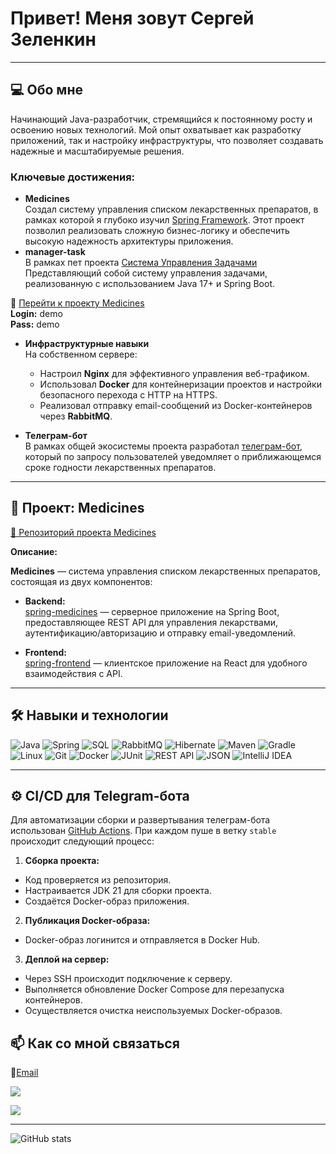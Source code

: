 # Привет! Меня зовут Сергей Зеленкин

---

## 💻 Обо мне

Начинающий Java-разработчик, стремящийся к постоянному росту и освоению новых технологий. Мой опыт охватывает как разработку приложений, так и настройку инфраструктуры, что позволяет создавать надежные и масштабируемые решения.

### Ключевые достижения:

- **Medicines**  
  Создал систему управления списком лекарственных препаратов, в рамках которой я глубоко изучил [Spring Framework](https://spring.io/). Этот проект позволил реализовать сложную бизнес-логику и обеспечить высокую надежность архитектуры приложения.
- **manager-task**  
  В рамках пет проекта [Система Управления Задачами](https://github.com/Greem4/manager-task) Представляющий собой систему управления задачами, реализованную с использованием Java 17+ и Spring Boot.

🔗 [Перейти к проекту Medicines](https://medicine.greemlab.ru/medicines)  
**Login:** demo  
**Pass:** demo

- **Инфраструктурные навыки**  
  На собственном сервере:
  - Настроил **Nginx** для эффективного управления веб-трафиком.
  - Использовал **Docker** для контейнеризации проектов и настройки безопасного перехода с HTTP на HTTPS.
  - Реализовал отправку email-сообщений из Docker-контейнеров через **RabbitMQ**.

- **Телеграм-бот**  
  В рамках общей экосистемы проекта разработал [телеграм-бот](https://github.com/Greem4/bot-medicine), который по запросу пользователей уведомляет о приближающемся сроке годности лекарственных препаратов.

---

## 🚀 Проект: Medicines

[🔗 Репозиторий проекта Medicines](https://github.com/Greem4/Medicine)

**Описание:**

**Medicines** — система управления списком лекарственных препаратов, состоящая из двух компонентов:

- **Backend:**  
  [spring-medicines](https://github.com/Greem4/spring-medicines) — серверное приложение на Spring Boot, предоставляющее REST API для управления лекарствами, аутентификацию/авторизацию и отправку email-уведомлений.

- **Frontend:**  
  [spring-frontend](https://github.com/Greem4/spring-frontend) — клиентское приложение на React для удобного взаимодействия с API.

---

## 🛠️ Навыки и технологии

![Java](https://img.shields.io/badge/Java-ED8B00?style=flat&logo=java&logoColor=white)
![Spring](https://img.shields.io/badge/Spring-6DB33F?style=flat&logo=spring&logoColor=white)
![SQL](https://img.shields.io/badge/SQL-4479A1?style=flat&logo=postgresql&logoColor=white)
![RabbitMQ](https://img.shields.io/badge/RabbitMQ-FF6600?style=flat&logo=rabbitmq&logoColor=white)
![Hibernate](https://img.shields.io/badge/Hibernate-59666C?style=flat&logo=hibernate&logoColor=white)
![Maven](https://img.shields.io/badge/Maven-C71A36?style=flat&logo=apache-maven&logoColor=white)
![Gradle](https://img.shields.io/badge/Gradle-02303A?style=flat&logo=gradle&logoColor=white)
![Linux](https://img.shields.io/badge/Linux-FCC624?style=flat&logo=linux&logoColor=black)
![Git](https://img.shields.io/badge/Git-F05032?style=flat&logo=git&logoColor=white)
![Docker](https://img.shields.io/badge/Docker-2496ED?style=flat&logo=docker&logoColor=white)
![JUnit](https://img.shields.io/badge/JUnit-25A162?style=flat&logo=java&logoColor=white)
![REST API](https://img.shields.io/badge/REST-02569B?style=flat&logo=rest&logoColor=white)
![JSON](https://img.shields.io/badge/JSON-000000?style=flat&logo=json&logoColor=white)
![IntelliJ IDEA](https://img.shields.io/badge/IntelliJ%20IDEA-000000?style=flat&logo=intellij-idea&logoColor=white)


---

## ⚙️ CI/CD для Telegram-бота

Для автоматизации сборки и развертывания телеграм-бота использован [GitHub Actions](https://github.com/features/actions). При каждом пуше в ветку `stable` происходит следующий процесс:

1. **Сборка проекта:**
  - Код проверяется из репозитория.
  - Настраивается JDK 21 для сборки проекта.
  - Создаётся Docker-образ приложения.

2. **Публикация Docker-образа:**
  - Docker-образ логинится и отправляется в Docker Hub.

3. **Деплой на сервер:**
  - Через SSH происходит подключение к серверу.
  - Выполняется обновление Docker Compose для перезапуска контейнеров.
  - Осуществляется очистка неиспользуемых Docker-образов.

## 📫 Как со мной связаться


📧<a href="mailto:i@greem4.ru">Email</a>

<a href="https://github.com/Greem4"><img src="https://img.shields.io/badge/-GitHub-000000?style=flat-square&logo=github&logoColor=white"></a>

<a href="https://t.me/Greem4"><img src="https://img.shields.io/badge/-Telegram-26A5E4?style=flat-square&logo=telegram&logoColor=white"></a>

---

![GitHub stats](https://github-readme-stats.vercel.app/api?username=Greem4&theme=dark&show_icons=true)
